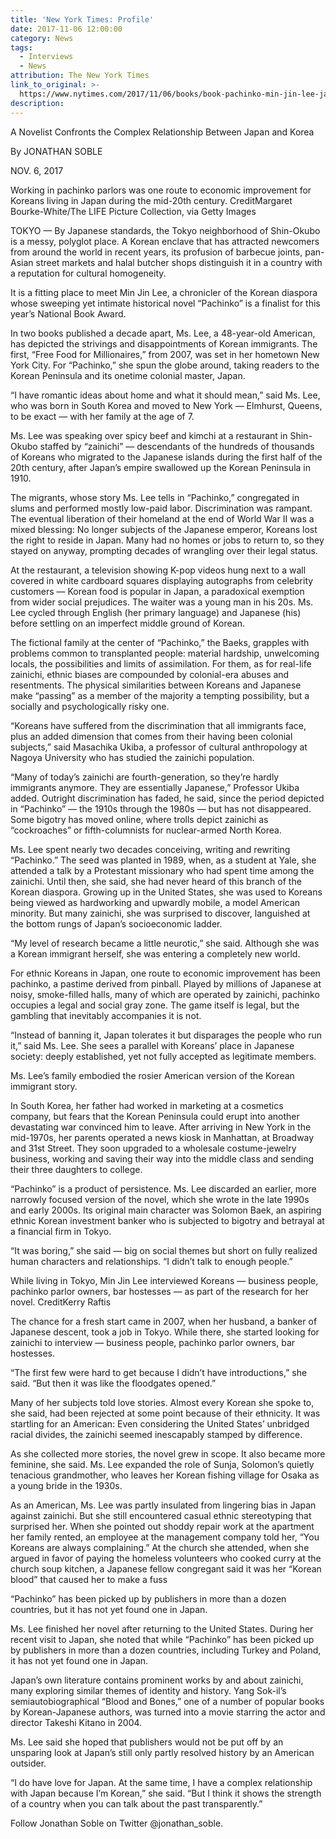 ```yaml
---
title: 'New York Times: Profile'
date: 2017-11-06 12:00:00
category: News
tags:
  - Interviews
  - News
attribution: The New York Times
link_to_original: >-
  https://www.nytimes.com/2017/11/06/books/book-pachinko-min-jin-lee-japan-korea.html
description:
---
```



A Novelist Confronts the Complex Relationship Between Japan and Korea

By JONATHAN SOBLE

NOV. 6, 2017

Working in pachinko parlors was one route to economic improvement for Koreans living in Japan during the mid-20th century. CreditMargaret Bourke-White/The LIFE Picture Collection, via Getty Images&nbsp;

TOKYO — By Japanese standards, the Tokyo neighborhood of Shin-Okubo is a messy, polyglot place. A Korean enclave that has attracted newcomers from around the world in recent years, its profusion of barbecue joints, pan-Asian street markets and halal butcher shops distinguish it in a country with a reputation for cultural homogeneity.

It is a fitting place to meet Min Jin Lee, a chronicler of the Korean diaspora whose sweeping yet intimate historical novel “Pachinko” is a finalist for this year’s National Book Award.

In two books published a decade apart, Ms. Lee, a 48-year-old American, has depicted the strivings and disappointments of Korean immigrants. The first, “Free Food for Millionaires,” from 2007, was set in her hometown New York City. For “Pachinko,” she spun the globe around, taking readers to the Korean Peninsula and its onetime colonial master, Japan.

“I have romantic ideas about home and what it should mean,” said Ms. Lee, who was born in South Korea and moved to New York — Elmhurst, Queens, to be exact — with her family at the age of 7.

Ms. Lee was speaking over spicy beef and kimchi at a restaurant in Shin-Okubo staffed by “zainichi” — descendants of the hundreds of thousands of Koreans who migrated to the Japanese islands during the first half of the 20th century, after Japan’s empire swallowed up the Korean Peninsula in 1910.

The migrants, whose story Ms. Lee tells in “Pachinko,” congregated in slums and performed mostly low-paid labor. Discrimination was rampant. The eventual liberation of their homeland at the end of World War II was a mixed blessing: No longer subjects of the Japanese emperor, Koreans lost the right to reside in Japan. Many had no homes or jobs to return to, so they stayed on anyway, prompting decades of wrangling over their legal status.

At the restaurant, a television showing K-pop videos hung next to a wall covered in white cardboard squares displaying autographs from celebrity customers — Korean food is popular in Japan, a paradoxical exemption from wider social prejudices. The waiter was a young man in his 20s. Ms. Lee cycled through English (her primary language) and Japanese (his) before settling on an imperfect middle ground of Korean.

The fictional family at the center of “Pachinko,” the Baeks, grapples with problems common to transplanted people: material hardship, unwelcoming locals, the possibilities and limits of assimilation. For them, as for real-life zainichi, ethnic biases are compounded by colonial-era abuses and resentments. The physical similarities between Koreans and Japanese make “passing” as a member of the majority a tempting possibility, but a socially and psychologically risky one.

“Koreans have suffered from the discrimination that all immigrants face, plus an added dimension that comes from their having been colonial subjects,” said Masachika Ukiba, a professor of cultural anthropology at Nagoya University who has studied the zainichi population.

“Many of today’s zainichi are fourth-generation, so they’re hardly immigrants anymore. They are essentially Japanese,” Professor Ukiba added. Outright discrimination has faded, he said, since the period depicted in “Pachinko” — the 1910s through the 1980s — but has not disappeared. Some bigotry has moved online, where trolls depict zainichi as “cockroaches” or fifth-columnists for nuclear-armed North Korea.

Ms. Lee spent nearly two decades conceiving, writing and rewriting “Pachinko.” The seed was planted in 1989, when, as a student at Yale, she attended a talk by a Protestant missionary who had spent time among the zainichi. Until then, she said, she had never heard of this branch of the Korean diaspora. Growing up in the United States, she was used to Koreans being viewed as hardworking and upwardly mobile, a model American minority. But many zainichi, she was surprised to discover, languished at the bottom rungs of Japan’s socioeconomic ladder.

“My level of research became a little neurotic,” she said. Although she was a Korean immigrant herself, she was entering a completely new world.

For ethnic Koreans in Japan, one route to economic improvement has been pachinko, a pastime derived from pinball. Played by millions of Japanese at noisy, smoke-filled halls, many of which are operated by zainichi, pachinko occupies a legal and social gray zone. The game itself is legal, but the gambling that inevitably accompanies it is not.

“Instead of banning it, Japan tolerates it but disparages the people who run it,” said Ms. Lee. She sees a parallel with Koreans’ place in Japanese society: deeply established, yet not fully accepted as legitimate members.

Ms. Lee’s family embodied the rosier American version of the Korean immigrant story.

In South Korea, her father had worked in marketing at a cosmetics company, but fears that the Korean Peninsula could erupt into another devastating war convinced him to leave. After arriving in New York in the mid-1970s, her parents operated a news kiosk in Manhattan, at Broadway and 31st Street. They soon upgraded to a wholesale costume-jewelry business, working and saving their way into the middle class and sending their three daughters to college.

“Pachinko” is a product of persistence. Ms. Lee discarded an earlier, more narrowly focused version of the novel, which she wrote in the late 1990s and early 2000s. Its original main character was Solomon Baek, an aspiring ethnic Korean investment banker who is subjected to bigotry and betrayal at a financial firm in Tokyo.

“It was boring,” she said — big on social themes but short on fully realized human characters and relationships. “I didn’t talk to enough people.”

While living in Tokyo, Min Jin Lee interviewed Koreans — business people, pachinko parlor owners, bar hostesses — as part of the research for her novel. CreditKerry Raftis&nbsp;

The chance for a fresh start came in 2007, when her husband, a banker of Japanese descent, took a job in Tokyo. While there, she started looking for zainichi to interview — business people, pachinko parlor owners, bar hostesses.

“The first few were hard to get because I didn’t have introductions,” she said. “But then it was like the floodgates opened.”

Many of her subjects told love stories. Almost every Korean she spoke to, she said, had been rejected at some point because of their ethnicity. It was startling for an American: Even considering the United States’ unbridged racial divides, the zainichi seemed inescapably stamped by difference.

As she collected more stories, the novel grew in scope. It also became more feminine, she said. Ms. Lee expanded the role of Sunja, Solomon’s quietly tenacious grandmother, who leaves her Korean fishing village for Osaka as a young bride in the 1930s.

As an American, Ms. Lee was partly insulated from lingering bias in Japan against zainichi. But she still encountered casual ethnic stereotyping that surprised her. When she pointed out shoddy repair work at the apartment her family rented, an employee at the management company told her, “You Koreans are always complaining.” At the church she attended, when she argued in favor of paying the homeless volunteers who cooked curry at the church soup kitchen, a Japanese fellow congregant said it was her “Korean blood” that caused her to make a fuss

“Pachinko” has been picked up by publishers in more than a dozen countries, but it has not yet found one in Japan.

Ms. Lee finished her novel after returning to the United States. During her recent visit to Japan, she noted that while “Pachinko” has been picked up by publishers in more than a dozen countries, including Turkey and Poland, it has not yet found one in Japan.

Japan’s own literature contains prominent works by and about zainichi, many exploring similar themes of identity and history. Yang Sok-il’s semiautobiographical “Blood and Bones,” one of a number of popular books by Korean-Japanese authors, was turned into a movie starring the actor and director Takeshi Kitano in 2004.

Ms. Lee said she hoped that publishers would not be put off by an unsparing look at Japan’s still only partly resolved history by an American outsider.

“I do have love for Japan. At the same time, I have a complex relationship with Japan because I’m Korean,” she said. “But I think it shows the strength of a country when you can talk about the past transparently.”

Follow Jonathan Soble on Twitter @jonathan_soble.

&nbsp;
